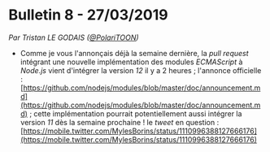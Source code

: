 # Bulletin 8 - 27/03/2019

*Par Tristan LE GODAIS ([@PolariTOON](https://github.com/PolariTOON))*

- Comme je vous l'annonçais déjà la semaine dernière, la *pull request* intégrant une nouvelle implémentation des modules *ECMAScript* à *Node.js* vient d'intégrer la version *12* il y a 2 heures ; l'annonce officielle : [https://github.com/nodejs/modules/blob/master/doc/announcement.md](https://github.com/nodejs/modules/blob/master/doc/announcement.md) ; cette implémentation pourrait potentiellement aussi intégrer la version *11* dès la semaine prochaine ! le *tweet* en question : [https://mobile.twitter.com/MylesBorins/status/1110996388127666176](https://mobile.twitter.com/MylesBorins/status/1110996388127666176)
